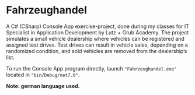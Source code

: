 # Fahrzeughandel

A C# (CSharp) Console App exercise-project, done during my classes for IT Specialist in Application Development by Lutz + Grub Academy. The project simulates a small vehicle dealership where vehicles can be registered and assigned test drives. Test drives can result in vehicle sales, depending on a randomized condition, and sold vehicles are removed from the dealership’s list.

To run the Console App program directly, launch `"Fahrzeughandel.exe"` located in `"bin/Debug/net7.0"`.

**Note: german language used.**
